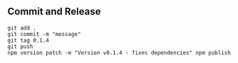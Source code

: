 ## Commit and Release

```
git add .
git commit -m "message"
git tag 0.1.4
git push
npm version patch -m "Version v0.1.4 - fixes dependencies" npm publish

```

